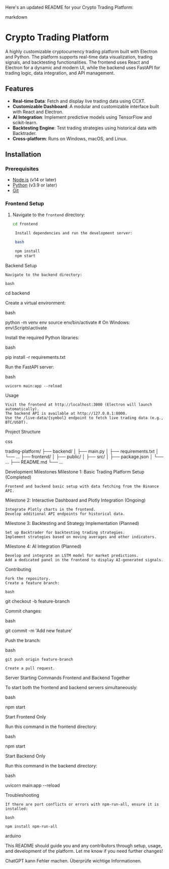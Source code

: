 Here's an updated README for your Crypto Trading Platform:

markdown

# Crypto Trading Platform

A highly customizable cryptocurrency trading platform built with Electron and Python. The platform supports real-time data visualization, trading signals, and backtesting functionalities. The frontend uses React and Electron for a dynamic and modern UI, while the backend uses FastAPI for trading logic, data integration, and API management.

## Features
- **Real-time Data**: Fetch and display live trading data using CCXT.
- **Customizable Dashboard**: A modular and customizable interface built with React and Electron.
- **AI Integration**: Implement predictive models using TensorFlow and scikit-learn.
- **Backtesting Engine**: Test trading strategies using historical data with Backtrader.
- **Cross-platform**: Runs on Windows, macOS, and Linux.

## Installation

### Prerequisites
- [Node.js](https://nodejs.org/) (v14 or later)
- [Python](https://www.python.org/) (v3.9 or later)
- [Git](https://git-scm.com/)

### Frontend Setup
1. Navigate to the `frontend` directory:
   ```bash
   cd frontend

    Install dependencies and run the development server:

    bash

    npm install
    npm start

Backend Setup

    Navigate to the backend directory:

    bash

cd backend

Create a virtual environment:

bash

python -m venv env
source env/bin/activate   # On Windows: env\Scripts\activate

Install the required Python libraries:

bash

pip install -r requirements.txt

Run the FastAPI server:

bash

    uvicorn main:app --reload

Usage

    Visit the frontend at http://localhost:3000 (Electron will launch automatically).
    The backend API is available at http://127.0.0.1:8000.
    Use the /live-data/{symbol} endpoint to fetch live trading data (e.g., BTC/USDT).

Project Structure

css

trading-platform/
├── backend/
│   ├── main.py
│   ├── requirements.txt
│   └── ...
├── frontend/
│   ├── public/
│   ├── src/
│   ├── package.json
│   └── ...
├── README.md
└── ...

Development Milestones
Milestone 1: Basic Trading Platform Setup (Completed)

    Frontend and backend basic setup with data fetching from the Binance API.

Milestone 2: Interactive Dashboard and Plotly Integration (Ongoing)

    Integrate Plotly charts in the frontend.
    Develop additional API endpoints for historical data.

Milestone 3: Backtesting and Strategy Implementation (Planned)

    Set up Backtrader for backtesting trading strategies.
    Implement strategies based on moving averages and other indicators.

Milestone 4: AI Integration (Planned)

    Develop and integrate an LSTM model for market predictions.
    Add a dedicated panel in the frontend to display AI-generated signals.

Contributing

    Fork the repository.
    Create a feature branch:

    bash

git checkout -b feature-branch

Commit changes:

bash

git commit -m 'Add new feature'

Push the branch:

bash

    git push origin feature-branch

    Create a pull request.

Server Starting Commands
Frontend and Backend Together

To start both the frontend and backend servers simultaneously:

bash

npm start

Start Frontend Only

Run this command in the frontend directory:

bash

npm start

Start Backend Only

Run this command in the backend directory:

bash

uvicorn main:app --reload

Troubleshooting

    If there are port conflicts or errors with npm-run-all, ensure it is installed:

    bash

    npm install npm-run-all

arduino


This README should guide you and any contributors through setup, usage, and development of the platform. Let me know if you need further changes!



ChatGPT kann Fehler machen. Überprüfe wichtige Informationen.